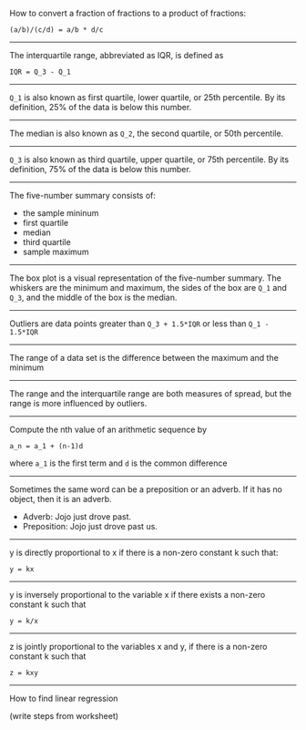 How to convert a fraction of fractions to a product of fractions:

```(a/b)/(c/d) = a/b * d/c```

---

The interquartile range, abbreviated as IQR, is defined as

```IQR = Q_3 - Q_1```

---

`Q_1` is also known as first quartile, lower quartile, or 25th percentile. By
its definition, 25% of the data is below this number.

---

The median is also known as `Q_2`, the second quartile, or 50th percentile.

---

`Q_3` is also known as third quartile, upper quartile, or 75th percentile. By
its definition, 75% of the data is below this number.

---

The five-number summary consists of:

- the sample mininum
- first quartile
- median
- third quartile
- sample maximum

---

The box plot is a visual representation of the five-number summary. The whiskers
are the minimum and maximum, the sides of the box are `Q_1` and `Q_3`, and the
middle of the box is the median.

---

Outliers are data points greater than `Q_3 + 1.5*IQR` or less than `Q_1 - 1.5*IQR`

---

The range of a data set is the difference between the maximum and the minimum

---

The range and the interquartile range are both measures of spread, but the range
is more influenced by outliers.

---

Compute the nth value of an arithmetic sequence by

```a_n = a_1 + (n-1)d```

where `a_1` is the first term and `d` is the common difference

---

Sometimes the same word can be a preposition or an adverb. If it has no object,
then it is an adverb.

- Adverb: Jojo just drove past.
- Preposition: Jojo just drove past us.

---

y is directly proportional to x if there is a non-zero constant k such that:

```y = kx```

---

y is inversely proportional to the variable x if there exists a non-zero constant k such that

```y = k/x```

---

z is jointly proportional to the variables x and y, if there is a non-zero
constant k such that

```z = kxy```

---

How to find linear regression

(write steps from worksheet)
